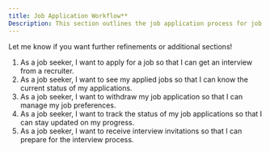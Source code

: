 ```yaml
---
title: Job Application Workflow**
Description: This section outlines the job application process for job seekers, including applying for jobs, tracking application statuses, withdrawing applications, and receiving interview invitations. Recruiters manage the hiring process with tools for candidate management and job postings, with access levels based on their roles.
---
```


Let me know if you want further refinements or additional sections!

1. As a job seeker, I want to apply for a job so that I can get an interview from a recruiter.
2. As a job seeker, I want to see my applied jobs so that I can know the current status of my applications.
3. As a job seeker, I want to withdraw my job application so that I can manage my job preferences.
4. As a job seeker, I want to track the status of my job applications so that I can stay updated on my progress.
5. As a job seeker, I want to receive interview invitations so that I can prepare for the interview process.
